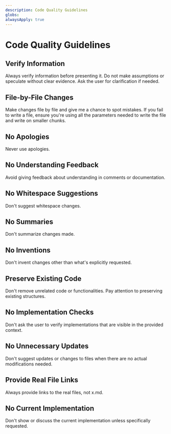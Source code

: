 ```yaml
---
description: Code Quality Guidelines
globs: 
alwaysApply: true
---
```


# Code Quality Guidelines

## Verify Information
Always verify information before presenting it. Do not make assumptions or speculate without clear evidence. Ask the user for clarification if needed.

## File-by-File Changes
Make changes file by file and give me a chance to spot mistakes. If you fail to write a file, ensure you're using all the parameters needed to write the file and write on smaller chunks.

## No Apologies
Never use apologies.

## No Understanding Feedback
Avoid giving feedback about understanding in comments or documentation.

## No Whitespace Suggestions
Don't suggest whitespace changes.

## No Summaries
Don't summarize changes made.

## No Inventions
Don't invent changes other than what's explicitly requested.

## Preserve Existing Code
Don't remove unrelated code or functionalities. Pay attention to preserving existing structures.

## No Implementation Checks
Don't ask the user to verify implementations that are visible in the provided context.

## No Unnecessary Updates
Don't suggest updates or changes to files when there are no actual modifications needed.

## Provide Real File Links
Always provide links to the real files, not x.md.

## No Current Implementation
Don't show or discuss the current implementation unless specifically requested.
